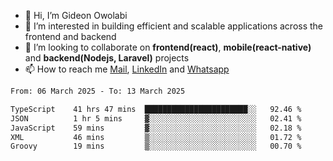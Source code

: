 - 👋 Hi, I’m Gideon Owolabi
- 👀 I’m interested in building efficient and scalable applications across the frontend and backend
- 💞️ I’m looking to collaborate on <b>frontend(react)</b>, <b>mobile(react-native)</b> and <b>backend(Nodejs, Laravel)</b> projects
- 📫 How to reach me <a href="mailto:gideoniyin2021@gmail.com">Mail</a>, <a href="https://www.linkedin.com/in/gideon-owolabi-9b667a232/">LinkedIn</a> and <a href="https://wa.me/2348055377085">Whatsapp</a>

<!---
gude1/gude1 is a ✨ special ✨ repository because its `README.md` (this file) appears on your GitHub profile.
You can click the Preview link to take a look at your changes.
--->

<!--START_SECTION:waka-->

```txt
From: 06 March 2025 - To: 13 March 2025

TypeScript    41 hrs 47 mins  ███████████████████████░░   92.46 %
JSON          1 hr 5 mins     ▓░░░░░░░░░░░░░░░░░░░░░░░░   02.41 %
JavaScript    59 mins         ▓░░░░░░░░░░░░░░░░░░░░░░░░   02.18 %
XML           46 mins         ▒░░░░░░░░░░░░░░░░░░░░░░░░   01.72 %
Groovy        19 mins         ▒░░░░░░░░░░░░░░░░░░░░░░░░   00.70 %
```

<!--END_SECTION:waka-->
